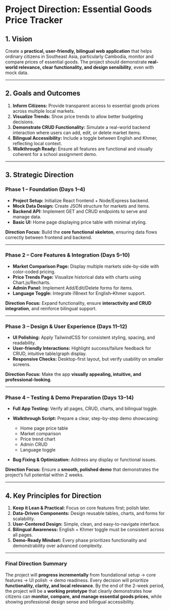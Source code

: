 # **Project Direction: Essential Goods Price Tracker**

## 1. **Vision**

Create a **practical, user-friendly, bilingual web application** that helps ordinary citizens in Southeast Asia, particularly Cambodia, monitor and compare prices of essential goods. The project should demonstrate **real-world relevance, clear functionality, and design sensibility**, even with mock data.

---

## 2. **Goals and Outcomes**

1. **Inform Citizens:** Provide transparent access to essential goods prices across multiple local markets.
2. **Visualize Trends:** Show price trends to allow better budgeting decisions.
3. **Demonstrate CRUD Functionality:** Simulate a real-world backend interaction where users can add, edit, or delete market items.
4. **Bilingual Accessibility:** Include a toggle between English and Khmer, reflecting local context.
5. **Walkthrough Ready:** Ensure all features are functional and visually coherent for a school assignment demo.

---

## 3. **Strategic Direction**

### **Phase 1 – Foundation (Days 1–4)**

* **Project Setup:** Initialize React frontend + Node/Express backend.
* **Mock Data Design:** Create JSON structure for markets and items.
* **Backend API:** Implement GET and CRUD endpoints to serve and manage data.
* **Basic UI:** Home page displaying price table with minimal styling.

**Direction Focus:** Build the **core functional skeleton**, ensuring data flows correctly between frontend and backend.

---

### **Phase 2 – Core Features & Integration (Days 5–10)**

* **Market Comparison Page:** Display multiple markets side-by-side with color-coded pricing.
* **Price Trends Page:** Visualize historical data with charts using Chart.js/Recharts.
* **Admin Panel:** Implement Add/Edit/Delete forms for items.
* **Language Toggle:** Integrate i18next for English–Khmer support.

**Direction Focus:** Expand functionality, ensure **interactivity and CRUD integration**, and reinforce bilingual support.

---

### **Phase 3 – Design & User Experience (Days 11–12)**

* **UI Polishing:** Apply TailwindCSS for consistent styling, spacing, and readability.
* **User-friendly Interactions:** Highlight success/failure feedback for CRUD, intuitive table/graph display.
* **Responsive Checks:** Desktop-first layout, but verify usability on smaller screens.

**Direction Focus:** Make the app **visually appealing, intuitive, and professional-looking**.

---

### **Phase 4 – Testing & Demo Preparation (Days 13–14)**

* **Full App Testing:** Verify all pages, CRUD, charts, and bilingual toggle.
* **Walkthrough Script:** Prepare a clear, step-by-step demo showcasing:

  * Home page price table
  * Market comparison
  * Price trend chart
  * Admin CRUD
  * Language toggle
* **Bug Fixing & Optimization:** Address any display or functional issues.

**Direction Focus:** Ensure a **smooth, polished demo** that demonstrates the project’s full potential within 2 weeks.

---

## 4. **Key Principles for Direction**

1. **Keep it Lean & Practical:** Focus on core features first; polish later.
2. **Data-Driven Components:** Design reusable tables, charts, and forms for scalability.
3. **User-Centered Design:** Simple, clean, and easy-to-navigate interface.
4. **Bilingual Awareness:** English + Khmer toggle must be consistent across all pages.
5. **Demo-Ready Mindset:** Every phase prioritizes functionality and demonstrability over advanced complexity.

---

### **Final Direction Summary**

The project will **progress incrementally** from foundational setup → core features → UI polish → demo readiness. Every decision will prioritize **functionality, clarity, and local relevance**. By the end of the 2-week period, the project will be a **working prototype** that clearly demonstrates how citizens can **monitor, compare, and manage essential goods prices**, while showing professional design sense and bilingual accessibility.